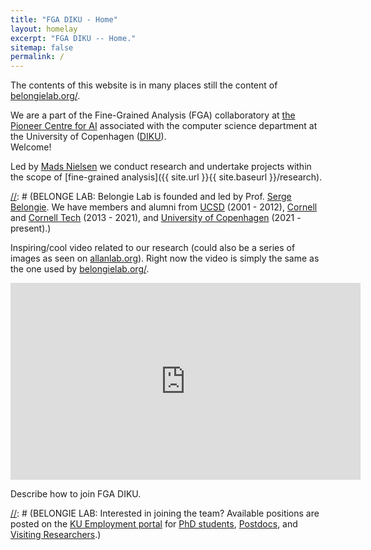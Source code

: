 ```yaml
---
title: "FGA DIKU - Home"
layout: homelay
excerpt: "FGA DIKU -- Home."
sitemap: false
permalink: /
---
```

The contents of this website is in many places still the content of [belongielab.org/](https://www.belongielab.org/).

We are a part of the Fine-Grained Analysis (FGA) collaboratory at [the Pioneer Centre for AI](https://www.aicentre.dk/) associated with the computer science department at the University of Copenhagen ([DIKU](https://di.ku.dk/english/)).  
Welcome! 

Led by [Mads Nielsen](https://scholar.google.com/citations?user=2QCJXEkAAAAJ&hl=en) we conduct research and undertake projects within the scope of [fine-grained analysis]({{ site.url }}{{ site.baseurl }}/research).   

[//]: # (BELONGE LAB: Our lab carries out research in Computer Vision and Machine Learning, exploring problem areas including fine-grained analysis of multimodal data, self-supervised learning, 2D/3D generative models, and augmented reality.)

[//]: # (BELONGE LAB: Belongie Lab is founded and led by Prof. [Serge Belongie](https://scholar.google.com/citations?user=chD5XxkAAAAJ). We have members and alumni from [UCSD](https://ucsd.edu/) (2001 - 2012), [Cornell](https://www.cornell.edu/) and [Cornell Tech](https://www.tech.cornell.edu/) (2013 - 2021), and [University of Copenhagen](https://www.ku.dk/english/) (2021 - present).)


Inspiring/cool video related to our research (could also be a series of images as seen on [allanlab.org](https://www.allanlab.org/)). Right now the video is simply the same as the one used by [belongielab.org/](https://www.belongielab.org/).

<iframe width="560" height="315" src="https://www.youtube.com/embed/eQLcDmfmGB0" title="YouTube video player" frameborder="0" allow="accelerometer; autoplay; clipboard-write; encrypted-media; gyroscope; picture-in-picture" allowfullscreen></iframe>

Describe how to join FGA DIKU.

[//]: # (BELONGIE LAB: Interested in joining the team? Available positions are posted on the [KU Employment portal](https://employment.ku.dk) for [PhD students](https://employment.ku.dk/phd), [Postdocs](https://employment.ku.dk/faculty), and [Visiting Researchers](https://employment.ku.dk/staff).)
